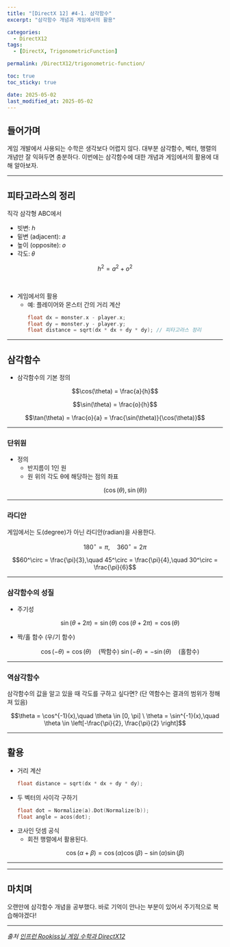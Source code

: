 ```yaml
---
title: "[DirectX 12] #4-1. 삼각함수"
excerpt: "삼각함수 개념과 게임에서의 활용"

categories:
  - DirectX12
tags:
  - [DirectX, TrigonometricFunction]

permalink: /DirectX12/trigonometric-function/

toc: true
toc_sticky: true

date: 2025-05-02
last_modified_at: 2025-05-02
---
```


## 들어가며

게임 개발에서 사용되는 수학은 생각보다 어렵지 않다. 대부분 삼각함수, 벡터, 행렬의 개념만 잘 익혀두면 충분하다. 이번에는 삼각함수에 대한 개념과 게임에서의 활용에 대해 알아보자.

---

## 피타고라스의 정리

직각 삼각형 ABC에서 

- 빗변: ℎ
- 밑변 (adjacent): 𝑎
- 높이 (opposite): 𝑜
- 각도: 𝜃

$$h^2 = a^2 + o^2$$

&nbsp;

- 게임에서의 활용
    - 예: 플레이어와 몬스터 간의 거리 계산
        ```cpp
        float dx = monster.x - player.x;
        float dy = monster.y - player.y;
        float distance = sqrt(dx * dx + dy * dy); // 피타고라스 정리
        ```

---

## 삼각함수 

- 삼각함수의 기본 정의

```math
\cos(\theta) = \frac{a}{h}
```

```math
\sin(\theta) = \frac{o}{h}
```

```math
\tan(\theta) = \frac{o}{a} = \frac{\sin(\theta)}{\cos(\theta)}
```

---

### 단위원

- 정의
    - 반지름이 1인 원
    - 원 위의 각도 θ에 해당하는 점의 좌표
        ```math
        (\cos(\theta), \sin(\theta))
        ```

---

### 라디안

게임에서는 도(degree)가 아닌 라디안(radian)을 사용한다.

```math
180^\circ = \pi,\quad 360^\circ = 2\pi
```

```math
60^\circ = \frac{\pi}{3},\quad 45^\circ = \frac{\pi}{4},\quad 30^\circ = \frac{\pi}{6}
```

---

### 삼각함수의 성질

- 주기성
    ```math
    \sin(\theta + 2\pi) = \sin(\theta) \
    \cos(\theta + 2\pi) = \cos(\theta)
    ```
- 짝/홀 함수 (우/기 함수)
    ```math
    \cos(-\theta) = \cos(\theta) \quad \text{(짝함수)} \
    \sin(-\theta) = -\sin(\theta) \quad \text{(홀함수)}
    ```

---

### 역삼각함수

삼각함수의 값을 알고 있을 때 각도를 구하고 싶다면? (단 역함수는 결과의 범위가 정해져 있음)

```math
\theta = \cos^{-1}(x),\quad \theta \in [0, \pi] \
\theta = \sin^{-1}(x),\quad \theta \in \left[-\frac{\pi}{2}, \frac{\pi}{2} \right]
```

--- 

## 활용

- 거리 계산
    ```cpp
    float distance = sqrt(dx * dx + dy * dy);
    ```
- 두 벡터의 사이각 구하기
    ```cpp
    float dot = Normalize(a).Dot(Normalize(b));
    float angle = acos(dot);
    ```
- 코사인 덧셈 공식 
    - 회전 행렬에서 활용된다. 
        ```math
        \cos(\alpha + \beta) = \cos(\alpha)\cos(\beta) - \sin(\alpha)\sin(\beta)
        ```

---


---

## 마치며

오랜만에 삼각함수 개념을 공부했다. 바로 기억이 안나는 부분이 있어서 주기적으로 복습해야겠다!

---

*출처* 
*[인프런 Rookiss님 게임 수학과 DirectX12](https://www.inflearn.com/course/%EC%96%B8%EB%A6%AC%EC%96%BC-3d-mmorpg-2/dashboard)*